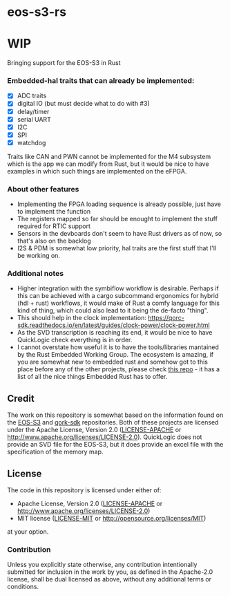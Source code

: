 # eos-s3-rs

# WIP

Bringing support for the EOS-S3 in Rust

### Embedded-hal traits that can already be implemented:

- [x] ADC traits
- [x] digital IO  (but must decide what to do with #3)
- [x] delay/timer 
- [x] serial UART 
- [x] I2C 
- [x] SPI 
- [x] watchdog 

Traits like CAN and PWN cannot be implemented for the M4 subsystem which is the app we can modify from Rust, but it would be nice to have examples in which such things are implemented on the eFPGA.

### About other features

- Implementing the FPGA loading sequence is already possible, just have to implement the function
- The registers mapped so far should be enought to implement the stuff required for RTIC support
- Sensors in the devboards don't seem to have Rust drivers as of now, so that's also on the backlog
- I2S & PDM is somewhat low priority, hal traits are the first stuff that I'll be working on.

### Additional notes

- Higher integration with the symbiflow workflow is desirable. Perhaps if this can be achieved with a cargo subcommand ergonomics for hybrid (hdl + rust) workflows, it would make of Rust a comfy language for this kind of thing, which could also lead to it being the de-facto "thing". 
- This should help in the clock implementation: https://qorc-sdk.readthedocs.io/en/latest/guides/clock-power/clock-power.html
- As the SVD transcription is reaching its end, it would be nice to have QuickLogic check everything is in order. 
- I cannot overstate how useful it is to have the tools/libraries mantained by the Rust Embedded Working Group. The ecosystem is amazing, if you are somewhat new to embedded rust and somehow got to this place before any of the other projects, please check [this repo](https://github.com/rust-embedded/awesome-embedded-rust) - it has a list of all the nice things Embedded Rust has to offer. 

## Credit

The work on this repository is somewhat based on the information found on the [EOS-S3](https://github.com/QuickLogic-Corp/EOS-S3) and [qork-sdk](https://github.com/QuickLogic-Corp/qorc-sdk) repositories. Both of these projects are licensed under the Apache License, Version 2.0 ([LICENSE-APACHE](LICENSE-APACHE) or
http://www.apache.org/licenses/LICENSE-2.0). QuickLogic does not provide an SVD file for the EOS-S3, but it does provide an excel file with the specification of the memory map.

## License

The code in this repository is licensed under either of:

- Apache License, Version 2.0 ([LICENSE-APACHE](LICENSE-APACHE) or
  http://www.apache.org/licenses/LICENSE-2.0)
- MIT license ([LICENSE-MIT](LICENSE-MIT) or http://opensource.org/licenses/MIT)

at your option.

### Contribution

Unless you explicitly state otherwise, any contribution intentionally submitted for inclusion in the
work by you, as defined in the Apache-2.0 license, shall be dual licensed as above, without any
additional terms or conditions.
